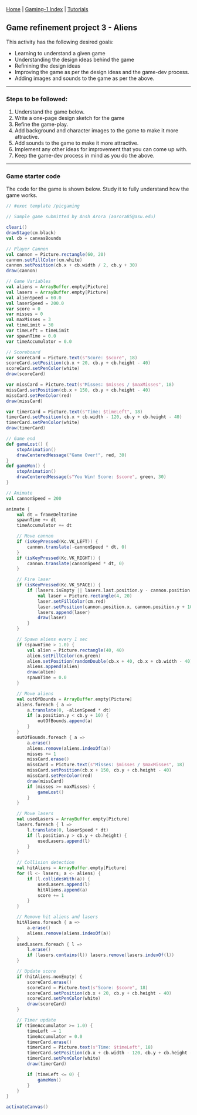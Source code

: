 <div class="nav">
  <a href="../../index.html">Home</a> | <a href="index.html">Gaming-1 Index</a> | <a href="../../tutorials-index.html">Tutorials</a>
</div>

## Game refinement project 3 - Aliens

This activity has the following desired goals:
* Learning to understand a given game
* Understanding the design ideas behind the game
* Refinining the design ideas
* Improving the game as per the design ideas and the game-dev process.
* Adding images and sounds to the game as per the above.

---

### Steps to be followed:
1. Understand the game below.
1. Write a one-page design sketch for the game
1. Refine the game-play.
1. Add background and character images to the game to make it more attractive.
1. Add sounds to the game to make it more attractive.
1. Implement any other ideas for improvement that you can come up with.
1. Keep the game-dev process in mind as you do the above.

---

### Game starter code

The code for the game is shown below. Study it to fully understand how the game works.

```scala
// #exec template /picgaming

// Sample game submitted by Ansh Arora (aarora85@asu.edu)

cleari()
drawStage(cm.black)
val cb = canvasBounds

// Player Cannon
val cannon = Picture.rectangle(60, 20)
cannon.setFillColor(cm.white)
cannon.setPosition(cb.x + cb.width / 2, cb.y + 30)
draw(cannon)

// Game Variables
val aliens = ArrayBuffer.empty[Picture]
val lasers = ArrayBuffer.empty[Picture]
val alienSpeed = 60.0
val laserSpeed = 200.0
var score = 0
var misses = 0
val maxMisses = 3
val timeLimit = 30
var timeLeft = timeLimit
var spawnTime = 0.0
var timeAccumulator = 0.0

// Scoreboard
var scoreCard = Picture.text(s"Score: $score", 18)
scoreCard.setPosition(cb.x + 20, cb.y + cb.height - 40)
scoreCard.setPenColor(white)
draw(scoreCard)

var missCard = Picture.text(s"Misses: $misses / $maxMisses", 18)
missCard.setPosition(cb.x + 150, cb.y + cb.height - 40)
missCard.setPenColor(red)
draw(missCard)

var timerCard = Picture.text(s"Time: $timeLeft", 18)
timerCard.setPosition(cb.x + cb.width - 120, cb.y + cb.height - 40)
timerCard.setPenColor(white)
draw(timerCard)

// Game end
def gameLost() {
    stopAnimation()
    drawCenteredMessage("Game Over!", red, 30)
}
def gameWon() {
    stopAnimation()
    drawCenteredMessage(s"You Win! Score: $score", green, 30)
}

// Animate
val cannonSpeed = 200

animate {
    val dt = frameDeltaTime
    spawnTime += dt
    timeAccumulator += dt

    // Move cannon
    if (isKeyPressed(Kc.VK_LEFT)) {
        cannon.translate(-cannonSpeed * dt, 0)
    }
    if (isKeyPressed(Kc.VK_RIGHT)) {
        cannon.translate(cannonSpeed * dt, 0)
    }

    // Fire laser
    if (isKeyPressed(Kc.VK_SPACE)) {
        if (lasers.isEmpty || lasers.last.position.y - cannon.position.y > 40) {
            val laser = Picture.rectangle(4, 20)
            laser.setFillColor(cm.red)
            laser.setPosition(cannon.position.x, cannon.position.y + 10)
            lasers.append(laser)
            draw(laser)
        }
    }

    // Spawn aliens every 1 sec
    if (spawnTime > 1.0) {
        val alien = Picture.rectangle(40, 40)
        alien.setFillColor(cm.green)
        alien.setPosition(randomDouble(cb.x + 40, cb.x + cb.width - 40), cb.y + cb.height - 40)
        aliens.append(alien)
        draw(alien)
        spawnTime = 0.0
    }

    // Move aliens
    val outOfBounds = ArrayBuffer.empty[Picture]
    aliens.foreach { a =>
        a.translate(0, -alienSpeed * dt)
        if (a.position.y < cb.y + 10) {
            outOfBounds.append(a)
        }
    }
    outOfBounds.foreach { a =>
        a.erase()
        aliens.remove(aliens.indexOf(a))
        misses += 1
        missCard.erase()
        missCard = Picture.text(s"Misses: $misses / $maxMisses", 18)
        missCard.setPosition(cb.x + 150, cb.y + cb.height - 40)
        missCard.setPenColor(red)
        draw(missCard)
        if (misses >= maxMisses) {
            gameLost()
        }
    }

    // Move lasers
    val usedLasers = ArrayBuffer.empty[Picture]
    lasers.foreach { l =>
        l.translate(0, laserSpeed * dt)
        if (l.position.y > cb.y + cb.height) {
            usedLasers.append(l)
        }
    }

    // Collision detection
    val hitAliens = ArrayBuffer.empty[Picture]
    for (l <- lasers; a <- aliens) {
        if (l.collidesWith(a)) {
            usedLasers.append(l)
            hitAliens.append(a)
            score += 1
        }
    }

    // Remove hit aliens and lasers
    hitAliens.foreach { a =>
        a.erase()
        aliens.remove(aliens.indexOf(a))
    }
    usedLasers.foreach { l =>
        l.erase()
        if (lasers.contains(l)) lasers.remove(lasers.indexOf(l))
    }

    // Update score
    if (hitAliens.nonEmpty) {
        scoreCard.erase()
        scoreCard = Picture.text(s"Score: $score", 18)
        scoreCard.setPosition(cb.x + 20, cb.y + cb.height - 40)
        scoreCard.setPenColor(white)
        draw(scoreCard)
    }

    // Timer update
    if (timeAccumulator >= 1.0) {
        timeLeft -= 1
        timeAccumulator = 0.0
        timerCard.erase()
        timerCard = Picture.text(s"Time: $timeLeft", 18)
        timerCard.setPosition(cb.x + cb.width - 120, cb.y + cb.height - 40)
        timerCard.setPenColor(white)
        draw(timerCard)

        if (timeLeft <= 0) {
            gameWon()
        }
    }
}

activateCanvas()
```

